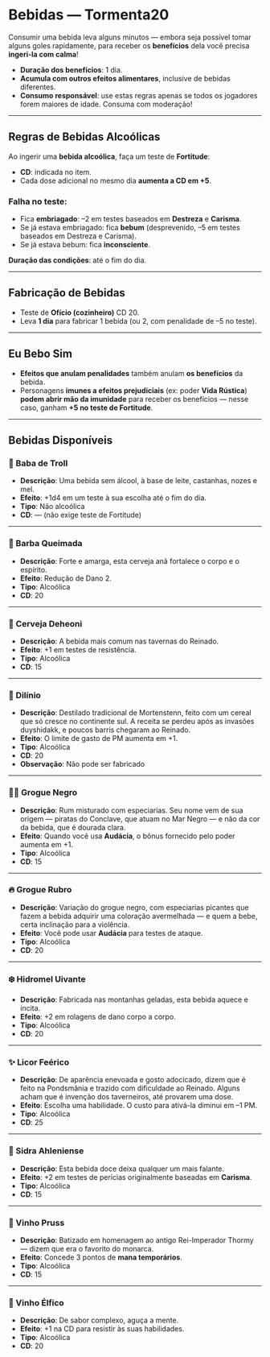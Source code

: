 # Bebidas — Tormenta20

Consumir uma bebida leva alguns minutos — embora seja possível tomar alguns goles rapidamente, para receber os **benefícios** dela você precisa **ingeri-la com calma**!

- **Duração dos benefícios**: 1 dia.
- **Acumula com outros efeitos alimentares**, inclusive de bebidas diferentes.
- **Consumo responsável**: use estas regras apenas se todos os jogadores forem maiores de idade. Consuma com moderação!

---

## Regras de Bebidas Alcoólicas

Ao ingerir uma **bebida alcoólica**, faça um teste de **Fortitude**:

- **CD**: indicada no item.
- Cada dose adicional no mesmo dia **aumenta a CD em +5**.

### Falha no teste:
- Fica **embriagado**: –2 em testes baseados em **Destreza** e **Carisma**.
- Se já estava embriagado: fica **bebum** (desprevenido, –5 em testes baseados em Destreza e Carisma).
- Se já estava bebum: fica **inconsciente**.

**Duração das condições**: até o fim do dia.

---

## Fabricação de Bebidas

- Teste de **Ofício (cozinheiro)** CD 20.
- Leva **1 dia** para fabricar 1 bebida (ou 2, com penalidade de –5 no teste).

---

## Eu Bebo Sim

- **Efeitos que anulam penalidades** também anulam **os benefícios** da bebida.
- Personagens **imunes a efeitos prejudiciais** (ex: poder **Vida Rústica**) **podem abrir mão da imunidade** para receber os benefícios — nesse caso, ganham **+5 no teste de Fortitude**.

---

## Bebidas Disponíveis

### 🧃 Baba de Troll
- **Descrição**: Uma bebida sem álcool, à base de leite, castanhas, nozes e mel.
- **Efeito**: +1d4 em um teste à sua escolha até o fim do dia.
- **Tipo**: Não alcoólica
- **CD**: — (não exige teste de Fortitude)

---

### 🍺 Barba Queimada
- **Descrição**: Forte e amarga, esta cerveja anã fortalece o corpo e o espírito.
- **Efeito**: Redução de Dano 2.
- **Tipo**: Alcoólica
- **CD**: 20

---

### 🍻 Cerveja Deheoni
- **Descrição**: A bebida mais comum nas tavernas do Reinado.
- **Efeito**: +1 em testes de resistência.
- **Tipo**: Alcoólica
- **CD**: 15

---

### 🥃 Dilínio
- **Descrição**: Destilado tradicional de Mortenstenn, feito com um cereal que só cresce no continente sul. A receita se perdeu após as invasões duyshidakk, e poucos barris chegaram ao Reinado.
- **Efeito**: O limite de gasto de PM aumenta em +1.
- **Tipo**: Alcoólica
- **CD**: 20
- **Observação**: Não pode ser fabricado

---

### 🏴‍☠️ Grogue Negro
- **Descrição**: Rum misturado com especiarias. Seu nome vem de sua origem — piratas do Conclave, que atuam no Mar Negro — e não da cor da bebida, que é dourada clara.
- **Efeito**: Quando você usa **Audácia**, o bônus fornecido pelo poder aumenta em +1.
- **Tipo**: Alcoólica
- **CD**: 15

---

### 🔥 Grogue Rubro
- **Descrição**: Variação do grogue negro, com especiarias picantes que fazem a bebida adquirir uma coloração avermelhada — e quem a bebe, certa inclinação para a violência.
- **Efeito**: Você pode usar **Audácia** para testes de ataque.
- **Tipo**: Alcoólica
- **CD**: 20

---

### ❄️ Hidromel Uivante
- **Descrição**: Fabricada nas montanhas geladas, esta bebida aquece e incita.
- **Efeito**: +2 em rolagens de dano corpo a corpo.
- **Tipo**: Alcoólica
- **CD**: 20

---

### ✨ Licor Feérico
- **Descrição**: De aparência enevoada e gosto adocicado, dizem que é feito na Pondsmânia e trazido com dificuldade ao Reinado. Alguns acham que é invenção dos taverneiros, até provarem uma dose.
- **Efeito**: Escolha uma habilidade. O custo para ativá-la diminui em –1 PM.
- **Tipo**: Alcoólica
- **CD**: 25

---

### 🍏 Sidra Ahleniense
- **Descrição**: Esta bebida doce deixa qualquer um mais falante.
- **Efeito**: +2 em testes de perícias originalmente baseadas em **Carisma**.
- **Tipo**: Alcoólica
- **CD**: 15

---

### 🍷 Vinho Pruss
- **Descrição**: Batizado em homenagem ao antigo Rei-Imperador Thormy — dizem que era o favorito do monarca.
- **Efeito**: Concede 3 pontos de **mana temporários**.
- **Tipo**: Alcoólica
- **CD**: 15

---

### 🌿 Vinho Élfico
- **Descrição**: De sabor complexo, aguça a mente.
- **Efeito**: +1 na CD para resistir às suas habilidades.
- **Tipo**: Alcoólica
- **CD**: 20